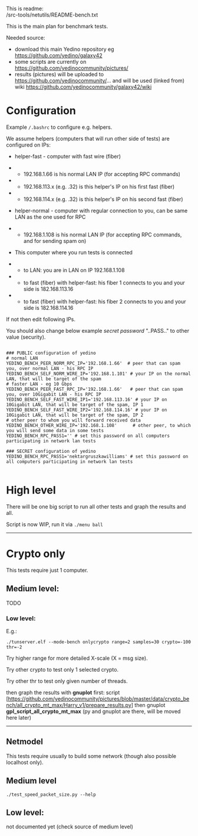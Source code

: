 This is readme:  
/src-tools/netutils/README-bench.txt

This is the main plan for benchmark tests.

Needed source:

* download this main Yedino repository eg https://github.com/yedino/galaxy42
* some scripts are currently on https://github.com/yedinocommunity/pictures/
* results (pictures) will be uploaded to https://github.com/yedinocommunity/... and will be used (linked from) wiki https://github.com/yedinocommunity/galaxy42/wiki

# Configuration

Example `/.bashrc` to configure e.g. helpers.

We assume helpers (computers that will run other side of tests) are configured on IPs:

* helper-fast - computer with fast wire (fiber)
* * 192.168.1.66 is his normal LAN IP (for accepting RPC commands)
* * 192.168.113.x (e.g. .32) is this helper's IP on his first fast (fiber)
* * 192.168.114.x (e.g. .32) is this helper's IP on his second fast (fiber)

* helper-normal - computer with regular connection to you, can be same LAN as the one used for RPC
* * 192.168.1.108 is his normal LAN IP (for accepting RPC commands, and for sending spam on)

* This computer where you run tests is connected
* * to LAN: you are in LAN on IP 192.168.1.108
* * to fast (fiber) with helper-fast: his fiber 1 connects to you and your side is 182.168.113.16
* * to fast (fiber) with helper-fast: his fiber 2 connects to you and your side is 182.168.114.16

If not then edit following IPs.

You should also change below example *secret password* "..PASS.." to other value (security).

```

### PUBLIC configuration of yedino
# normal LAN
YEDINO_BENCH_PEER_NORM_RPC_IP='192.168.1.66'  # peer that can spam you, over normal LAN - his RPC IP
YEDINO_BENCH_SELF_NORM_WIRE_IP='192.168.1.101' # your IP on the normal LAN, that will be target of the spam
# faster LAN - eg 10 Gbps
YEDINO_BENCH_PEER_FAST_RPC_IP='192.168.1.66'   # peer that can spam you, over 10Gigabit LAN - his RPC IP
YEDINO_BENCH_SELF_FAST_WIRE_IP1='192.168.113.16' # your IP on 10Gigabit LAN, that will be target of the spam, IP 1
YEDINO_BENCH_SELF_FAST_WIRE_IP2='192.168.114.16' # your IP on 10Gigabit LAN, that will be target of the spam, IP 2
# other peer to whom you will forward received data
YEDINO_BENCH_OTHER_WIRE_IP='192.168.1.108'      # other peer, to which you will send some data in some tests
YEDINO_BENCH_RPC_PASS1='' # set this password on all computers participating in network lan tests

### SECRET configuration of yedino
YEDINO_BENCH_RPC_PASS1='nektargruszkawilliams' # set this password on all computers participating in network lan tests


```


# High level

There will be one big script to run all other tests and graph the results and all.

Script is now WIP, run it via
`./menu ball`

---


# Crypto only

This tests require just 1 computer.

## Medium level:

TODO

### Low level:

E.g.:

`./tunserver.elf --mode-bench onlycrypto range=2 samples=30 crypto=-100 thr=-2`

Try higher range for more detailed X-scale (X = msg size).

Try other crypto to test only 1 selected crypto.

Try other thr to test only given number of threads.

then graph the results with **gnuplot** first: script [https://github.com/yedinocommunity/pictures/blob/master/data/crypto_bench/all_crypto_mt_max/Harry_v1/prepare_results.py] then gnuplot **gpl_script_all_crypto_mt_max**
(py and gnuplot are there, will be moved here later)  


---

## Netmodel

This tests require usually to build some network (though also possible localhost only).

## Medium level

`./test_speed_packet_size.py --help`

## Low level:

not documented yet (check source of medium level)


